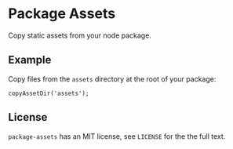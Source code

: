 # Package Assets

Copy static assets from your node package.

## Example

Copy files from the `assets` directory at the root of your package:

```
copyAssetDir('assets');
```

## License

`package-assets` has an MIT license, see `LICENSE` for the the full text.
